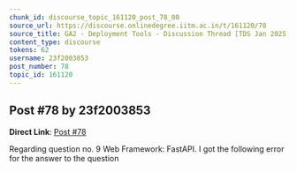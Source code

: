 ```yaml
---
chunk_id: discourse_topic_161120_post_78_00
source_url: https://discourse.onlinedegree.iitm.ac.in/t/161120/78
source_title: GA2 - Deployment Tools - Discussion Thread [TDS Jan 2025]
content_type: discourse
tokens: 62
username: 23f2003853
post_number: 78
topic_id: 161120
---
```


## Post #78 by 23f2003853

**Direct Link**: [Post #78](https://discourse.onlinedegree.iitm.ac.in/t/161120/78)

Regarding question no. 9 Web Framework: FastAPI. I got the following error for the answer to the question
